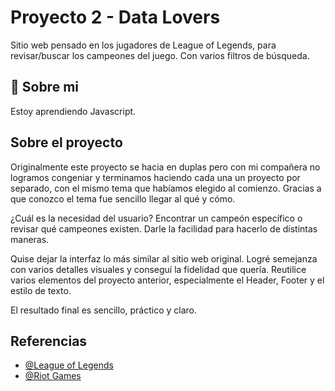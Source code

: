 # Proyecto 2 - Data Lovers

Sitio web pensado en los jugadores de League of Legends, para revisar/buscar los campeones del juego. Con varios filtros de búsqueda.


## 🚀 Sobre mi
Estoy aprendiendo Javascript.


## Sobre el proyecto

Originalmente este proyecto se hacia en duplas pero con mi compañera no logramos congeniar y terminamos haciendo cada una un proyecto por separado, con el mismo tema que habíamos elegido al comienzo. Gracias a que conozco el tema fue sencillo llegar al qué y cómo.

¿Cuál es la necesidad del usuario? Encontrar un campeón específico o revisar qué campeones existen. Darle la facilidad para hacerlo de distintas maneras.

Quise dejar la interfaz lo más similar al sitio web original. Logré semejanza con varios detalles visuales y conseguí la fidelidad que quería. Reutilice varios elementos del proyecto anterior, especialmente el Header, Footer y el estilo de texto.

El resultado final es sencillo, práctico y claro.
## Referencias

- [@League of Legends](https://www.leagueoflegends.com/es-mx/)
- [@Riot Games](https://www.riotgames.com/es)

